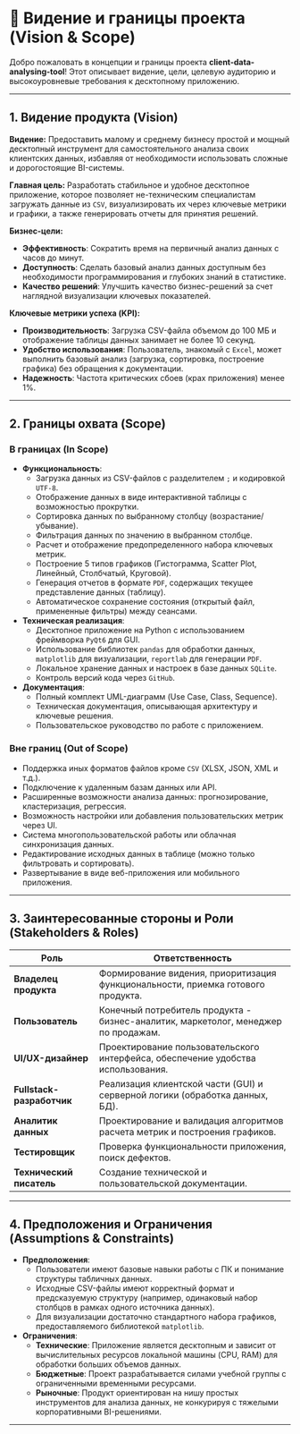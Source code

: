 # 🔭 Видение и границы проекта (Vision & Scope)

Добро пожаловать в концепции и границы проекта **client-data-analysing-tool**! Этот описывает видение, цели, целевую аудиторию и высокоуровневые требования к десктопному приложению.

---

## 1. Видение продукта (Vision)

**Видение:**
Предоставить малому и среднему бизнесу простой и мощный десктопный инструмент для самостоятельного анализа своих клиентских данных, избавляя от необходимости использовать сложные и дорогостоящие BI-системы.

**Главная цель:**
Разработать стабильное и удобное десктопное приложение, которое позволяет не-техническим специалистам загружать данные из `CSV`, визуализировать их через ключевые метрики и графики, а также генерировать отчеты для принятия решений.

**Бизнес-цели:**

- **Эффективность**: Сократить время на первичный анализ данных с часов до минут.
- **Доступность**: Сделать базовый анализ данных доступным без необходимости программирования и глубоких знаний в статистике.
- **Качество решений**: Улучшить качество бизнес-решений за счет наглядной визуализации ключевых показателей.

**Ключевые метрики успеха (KPI):**

- **Производительность**: Загрузка CSV-файла объемом до 100 МБ и отображение таблицы данных занимает не более 10 секунд.
- **Удобство использования**: Пользователь, знакомый с `Excel`, может выполнить базовый анализ (загрузка, сортировка, построение графика) без обращения к документации.
- **Надежность**: Частота критических сбоев (крах приложения) менее 1%.

---

## 2. Границы охвата (Scope)

### В границах (In Scope)

- **Функциональность**:
  - Загрузка данных из CSV-файлов с разделителем `;` и кодировкой `UTF-8`.
  - Отображение данных в виде интерактивной таблицы с возможностью прокрутки.
  - Сортировка данных по выбранному столбцу (возрастание/убывание).
  - Фильтрация данных по значению в выбранном столбце.
  - Расчет и отображение предопределенного набора ключевых метрик.
  - Построение 5 типов графиков (Гистограмма, Scatter Plot, Линейный, Столбчатый, Круговой).
  - Генерация отчетов в формате `PDF`, содержащих текущее представление данных (таблицу).
  - Автоматическое сохранение состояния (открытый файл, примененные фильтры) между сеансами.
- **Техническая реализация**:
  - Десктопное приложение на Python с использованием фреймворка `PyQt6` для GUI.
  - Использование библиотек `pandas` для обработки данных, `matplotlib` для визуализации, `reportlab` для генерации `PDF`.
  - Локальное хранение данных и настроек в базе данных `SQLite`.
  - Контроль версий кода через `GitHub`.
- **Документация**:
  - Полный комплект UML-диаграмм (Use Case, Class, Sequence).
  - Техническая документация, описывающая архитектуру и ключевые решения.
  - Пользовательское руководство по работе с приложением.

### Вне границ (Out of Scope)

- Поддержка иных форматов файлов кроме `CSV` (XLSX, JSON, XML и т.д.).
- Подключение к удаленным базам данных или API.
- Расширенные возможности анализа данных: прогнозирование, кластеризация, регрессия.
- Возможность настройки или добавления пользовательских метрик через UI.
- Система многопользовательской работы или облачная синхронизация данных.
- Редактирование исходных данных в таблице (можно только фильтровать и сортировать).
- Развертывание в виде веб-приложения или мобильного приложения.

---

## 3. Заинтересованные стороны и Роли (Stakeholders & Roles)

| Роль | Ответственность |
|------|-----------------|
| **Владелец продукта** | Формирование видения, приоритизация функциональности, приемка готового продукта. |
| **Пользователь** | Конечный потребитель продукта - бизнес-аналитик, маркетолог, менеджер по продажам. |
| **UI/UX-дизайнер** | Проектирование пользовательского интерфейса, обеспечение удобства использования. |
| **Fullstack-разработчик** | Реализация клиентской части (GUI) и серверной логики (обработка данных, БД). |
| **Аналитик данных** | Проектирование и валидация алгоритмов расчета метрик и построения графиков. |
| **Тестировщик** | Проверка функциональности приложения, поиск дефектов. |
| **Технический писатель** | Создание технической и пользовательской документации. |

---

## 4. Предположения и Ограничения (Assumptions & Constraints)

- **Предположения**:
  - Пользователи имеют базовые навыки работы с ПК и понимание структуры табличных данных.
  - Исходные CSV-файлы имеют корректный формат и предсказуемую структуру (например, одинаковый набор столбцов в рамках одного источника данных).
  - Для визуализации достаточно стандартного набора графиков, предоставляемого библиотекой `matplotlib`.
- **Ограничения**:
  - **Технические**: Приложение является десктопным и зависит от вычислительных ресурсов локальной машины (CPU, RAM) для обработки больших объемов данных.
  - **Бюджетные**: Проект разрабатывается силами учебной группы с ограниченными временными ресурсами.
  - **Рыночные**: Продукт ориентирован на нишу простых инструментов для анализа данных, не конкурируя с тяжелыми корпоративными BI-решениями.

---
